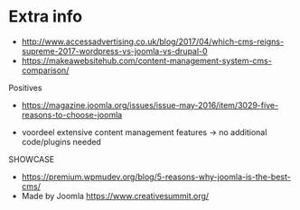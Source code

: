 # Extra info

- <http://www.accessadvertising.co.uk/blog/2017/04/which-cms-reigns-supreme-2017-wordpress-vs-joomla-vs-drupal-0>
- <https://makeawebsitehub.com/content-management-system-cms-comparison/>

Positives

- <https://magazine.joomla.org/issues/issue-may-2016/item/3029-five-reasons-to-choose-joomla>

- voordeel extensive content management features -> no additional code/plugins needed

SHOWCASE

- <https://premium.wpmudev.org/blog/5-reasons-why-joomla-is-the-best-cms/>
- Made by Joomla <https://www.creativesummit.org/>
